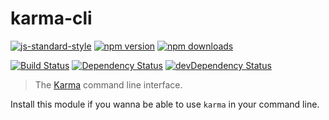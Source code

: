 # karma-cli

[![js-standard-style](https://img.shields.io/badge/code%20style-standard-brightgreen.svg?style=flat-square)](https://github.com/karma-runner/karma-cli)
 [![npm version](https://img.shields.io/npm/v/karma-cli.svg?style=flat-square)](https://www.npmjs.com/package/karma-cli) [![npm downloads](https://img.shields.io/npm/dm/karma-cli.svg?style=flat-square)](https://www.npmjs.com/package/karma-cli)

[![Build Status](https://img.shields.io/travis/karma-runner/karma-cli/master.svg?style=flat-square)](https://travis-ci.org/karma-runner/karma-cli) [![Dependency Status](https://img.shields.io/david/karma-runner/karma-cli.svg?style=flat-square)](https://david-dm.org/karma-runner/karma-cli) [![devDependency Status](https://img.shields.io/david/dev/karma-runner/karma-cli.svg?style=flat-square)](https://david-dm.org/karma-runner/karma-cli#info=devDependencies)

> The [Karma] command line interface.

Install this module if you wanna be able to use `karma` in your command line.

[Karma]: http://karma-runner.github.io
